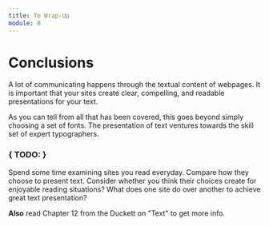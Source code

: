 ```yaml
---
title: To Wrap-Up
module: 8
---
```


# Conclusions

A lot of communicating happens through the textual content of webpages. It is important that your sites create clear, compelling, and readable presentations for your text.

As you can tell from all that has been covered, this goes beyond simply choosing a set of fonts. The presentation of text ventures towards the skill set of expert typographers.

### { TODO: }

Spend some time examining sites you read everyday. Compare how they choose to present text. Consider whether you think their choices create for enjoyable reading situations? What does one site do over another to achieve great text presentation?

**Also** read Chapter 12 from the Duckett on "Text" to get more info.
